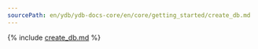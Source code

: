 ```yaml
---
sourcePath: en/ydb/ydb-docs-core/en/core/getting_started/create_db.md
---
```


{% include [create_db.md](_includes/create_db.md) %}
